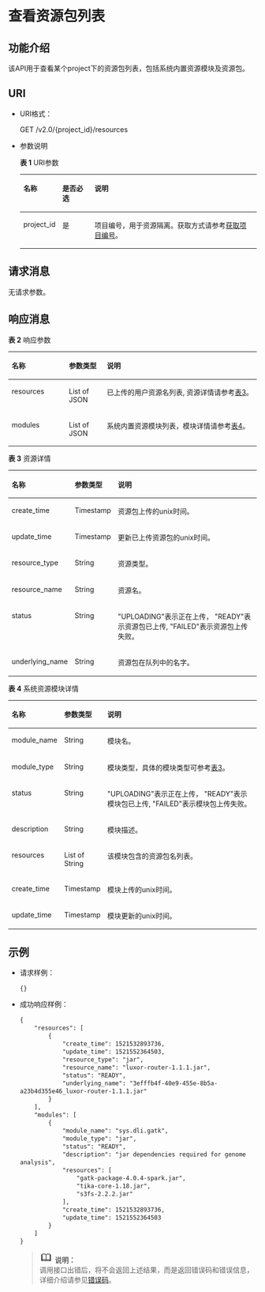 # 查看资源包列表<a name="dli_02_0131"></a>

## 功能介绍<a name="zh-cn_topic_0103345070_zh-cn_topic_0102902530_s1f0e4fd3d502405199f36f78e68721aa"></a>

该API用于查看某个project下的资源包列表，包括系统内置资源模块及资源包。

## URI<a name="zh-cn_topic_0103345070_zh-cn_topic_0102902530_s9e1b8ec5b57c422a942b19835da7d66e"></a>

-   URI格式：

    GET /v2.0/\{project\_id\}/resources

-   参数说明

    **表 1**  URI参数

    <a name="zh-cn_topic_0103345070_zh-cn_topic_0102902530_zh-cn_topic_0069077803_table60779388"></a>
    <table><thead align="left"><tr id="zh-cn_topic_0103345070_zh-cn_topic_0102902530_zh-cn_topic_0069077803_row61411666"><th class="cellrowborder" valign="top" width="13%" id="mcps1.2.4.1.1"><p id="zh-cn_topic_0103345070_zh-cn_topic_0102902530_a420a62a594f9410eaea229ffc8037a61"><a name="zh-cn_topic_0103345070_zh-cn_topic_0102902530_a420a62a594f9410eaea229ffc8037a61"></a><a name="zh-cn_topic_0103345070_zh-cn_topic_0102902530_a420a62a594f9410eaea229ffc8037a61"></a>名称</p>
    </th>
    <th class="cellrowborder" valign="top" width="14.000000000000002%" id="mcps1.2.4.1.2"><p id="zh-cn_topic_0103345070_zh-cn_topic_0102902530_zh-cn_topic_0069077803_p873025824211"><a name="zh-cn_topic_0103345070_zh-cn_topic_0102902530_zh-cn_topic_0069077803_p873025824211"></a><a name="zh-cn_topic_0103345070_zh-cn_topic_0102902530_zh-cn_topic_0069077803_p873025824211"></a>是否必选</p>
    </th>
    <th class="cellrowborder" valign="top" width="73%" id="mcps1.2.4.1.3"><p id="zh-cn_topic_0103345070_zh-cn_topic_0102902530_a692d3cd97b464aed90ba6d841900a4a5"><a name="zh-cn_topic_0103345070_zh-cn_topic_0102902530_a692d3cd97b464aed90ba6d841900a4a5"></a><a name="zh-cn_topic_0103345070_zh-cn_topic_0102902530_a692d3cd97b464aed90ba6d841900a4a5"></a>说明</p>
    </th>
    </tr>
    </thead>
    <tbody><tr id="zh-cn_topic_0103345070_zh-cn_topic_0102902530_zh-cn_topic_0069077803_row48589216"><td class="cellrowborder" valign="top" width="13%" headers="mcps1.2.4.1.1 "><p id="zh-cn_topic_0103345070_zh-cn_topic_0102902530_zh-cn_topic_0069077803_p43412436"><a name="zh-cn_topic_0103345070_zh-cn_topic_0102902530_zh-cn_topic_0069077803_p43412436"></a><a name="zh-cn_topic_0103345070_zh-cn_topic_0102902530_zh-cn_topic_0069077803_p43412436"></a>project_id</p>
    </td>
    <td class="cellrowborder" valign="top" width="14.000000000000002%" headers="mcps1.2.4.1.2 "><p id="zh-cn_topic_0103345070_zh-cn_topic_0102902530_zh-cn_topic_0069077803_p26746391"><a name="zh-cn_topic_0103345070_zh-cn_topic_0102902530_zh-cn_topic_0069077803_p26746391"></a><a name="zh-cn_topic_0103345070_zh-cn_topic_0102902530_zh-cn_topic_0069077803_p26746391"></a>是</p>
    </td>
    <td class="cellrowborder" valign="top" width="73%" headers="mcps1.2.4.1.3 "><p id="zh-cn_topic_0103345070_zh-cn_topic_0102902530_zh-cn_topic_0069077803_p18974100"><a name="zh-cn_topic_0103345070_zh-cn_topic_0102902530_zh-cn_topic_0069077803_p18974100"></a><a name="zh-cn_topic_0103345070_zh-cn_topic_0102902530_zh-cn_topic_0069077803_p18974100"></a>项目编号，用于资源隔离。获取方式请参考<a href="获取项目编号.md">获取项目编号</a>。</p>
    </td>
    </tr>
    </tbody>
    </table>


## 请求消息<a name="zh-cn_topic_0103345070_zh-cn_topic_0102902530_section20458182103"></a>

无请求参数。

## 响应消息<a name="zh-cn_topic_0103345070_zh-cn_topic_0102902530_sd1ecb66580054b2ea403be8b2272a2c7"></a>

**表 2**  响应参数

<a name="zh-cn_topic_0103345070_zh-cn_topic_0102902530_zh-cn_topic_0069077927_table56638444"></a>
<table><thead align="left"><tr id="zh-cn_topic_0103345070_zh-cn_topic_0102902530_zh-cn_topic_0069077927_row48911609"><th class="cellrowborder" valign="top" width="23.02%" id="mcps1.2.4.1.1"><p id="zh-cn_topic_0103345070_zh-cn_topic_0102902530_ae076f6b3f1bf463b9cc087fc566253d5"><a name="zh-cn_topic_0103345070_zh-cn_topic_0102902530_ae076f6b3f1bf463b9cc087fc566253d5"></a><a name="zh-cn_topic_0103345070_zh-cn_topic_0102902530_ae076f6b3f1bf463b9cc087fc566253d5"></a>名称</p>
</th>
<th class="cellrowborder" valign="top" width="15.260000000000002%" id="mcps1.2.4.1.2"><p id="zh-cn_topic_0103345070_zh-cn_topic_0102902530_a59685f4525af4d82a623288ff8ccb0f4"><a name="zh-cn_topic_0103345070_zh-cn_topic_0102902530_a59685f4525af4d82a623288ff8ccb0f4"></a><a name="zh-cn_topic_0103345070_zh-cn_topic_0102902530_a59685f4525af4d82a623288ff8ccb0f4"></a>参数类型</p>
</th>
<th class="cellrowborder" valign="top" width="61.72%" id="mcps1.2.4.1.3"><p id="zh-cn_topic_0103345070_zh-cn_topic_0102902530_zh-cn_topic_0069077927_p632718127368"><a name="zh-cn_topic_0103345070_zh-cn_topic_0102902530_zh-cn_topic_0069077927_p632718127368"></a><a name="zh-cn_topic_0103345070_zh-cn_topic_0102902530_zh-cn_topic_0069077927_p632718127368"></a>说明</p>
</th>
</tr>
</thead>
<tbody><tr id="zh-cn_topic_0103345070_zh-cn_topic_0102902530_row1458133461718"><td class="cellrowborder" valign="top" width="23.02%" headers="mcps1.2.4.1.1 "><p id="zh-cn_topic_0103345070_zh-cn_topic_0102902530_p5951203216223"><a name="zh-cn_topic_0103345070_zh-cn_topic_0102902530_p5951203216223"></a><a name="zh-cn_topic_0103345070_zh-cn_topic_0102902530_p5951203216223"></a>resources</p>
</td>
<td class="cellrowborder" valign="top" width="15.260000000000002%" headers="mcps1.2.4.1.2 "><p id="zh-cn_topic_0103345070_zh-cn_topic_0102902530_p395113217222"><a name="zh-cn_topic_0103345070_zh-cn_topic_0102902530_p395113217222"></a><a name="zh-cn_topic_0103345070_zh-cn_topic_0102902530_p395113217222"></a>List of JSON</p>
</td>
<td class="cellrowborder" valign="top" width="61.72%" headers="mcps1.2.4.1.3 "><p id="zh-cn_topic_0103345070_zh-cn_topic_0102902530_p19527326229"><a name="zh-cn_topic_0103345070_zh-cn_topic_0102902530_p19527326229"></a><a name="zh-cn_topic_0103345070_zh-cn_topic_0102902530_p19527326229"></a>已上传的用户资源名列表, 资源详情请参考<a href="#zh-cn_topic_0103345070_table111231336220">表3</a>。</p>
</td>
</tr>
<tr id="row735714256101"><td class="cellrowborder" valign="top" width="23.02%" headers="mcps1.2.4.1.1 "><p id="p43581425201010"><a name="p43581425201010"></a><a name="p43581425201010"></a>modules</p>
</td>
<td class="cellrowborder" valign="top" width="15.260000000000002%" headers="mcps1.2.4.1.2 "><p id="p1035815256107"><a name="p1035815256107"></a><a name="p1035815256107"></a>List of JSON</p>
</td>
<td class="cellrowborder" valign="top" width="61.72%" headers="mcps1.2.4.1.3 "><p id="p1235812581019"><a name="p1235812581019"></a><a name="p1235812581019"></a>系统内置资源模块列表，模块详情请参考<a href="#table788814512135">表4</a>。</p>
</td>
</tr>
</tbody>
</table>

**表 3**  资源详情

<a name="zh-cn_topic_0103345070_table111231336220"></a>
<table><thead align="left"><tr id="zh-cn_topic_0103345070_row1212512372214"><th class="cellrowborder" valign="top" width="17%" id="mcps1.2.4.1.1"><p id="zh-cn_topic_0103345070_p1112513318227"><a name="zh-cn_topic_0103345070_p1112513318227"></a><a name="zh-cn_topic_0103345070_p1112513318227"></a>名称</p>
</th>
<th class="cellrowborder" valign="top" width="14.000000000000002%" id="mcps1.2.4.1.2"><p id="zh-cn_topic_0103345070_p112620342217"><a name="zh-cn_topic_0103345070_p112620342217"></a><a name="zh-cn_topic_0103345070_p112620342217"></a>参数类型</p>
</th>
<th class="cellrowborder" valign="top" width="69%" id="mcps1.2.4.1.3"><p id="zh-cn_topic_0103345070_p912873182218"><a name="zh-cn_topic_0103345070_p912873182218"></a><a name="zh-cn_topic_0103345070_p912873182218"></a>说明</p>
</th>
</tr>
</thead>
<tbody><tr id="zh-cn_topic_0103345070_row812818312218"><td class="cellrowborder" valign="top" width="17%" headers="mcps1.2.4.1.1 "><p id="zh-cn_topic_0103345070_p0227151292217"><a name="zh-cn_topic_0103345070_p0227151292217"></a><a name="zh-cn_topic_0103345070_p0227151292217"></a>create_time</p>
</td>
<td class="cellrowborder" valign="top" width="14.000000000000002%" headers="mcps1.2.4.1.2 "><p id="zh-cn_topic_0103345070_p612916315229"><a name="zh-cn_topic_0103345070_p612916315229"></a><a name="zh-cn_topic_0103345070_p612916315229"></a>Timestamp</p>
</td>
<td class="cellrowborder" valign="top" width="69%" headers="mcps1.2.4.1.3 "><p id="zh-cn_topic_0103345070_p312943182213"><a name="zh-cn_topic_0103345070_p312943182213"></a><a name="zh-cn_topic_0103345070_p312943182213"></a>资源包上传的unix时间。</p>
</td>
</tr>
<tr id="zh-cn_topic_0103345070_row894391515221"><td class="cellrowborder" valign="top" width="17%" headers="mcps1.2.4.1.1 "><p id="zh-cn_topic_0103345070_p139441615122212"><a name="zh-cn_topic_0103345070_p139441615122212"></a><a name="zh-cn_topic_0103345070_p139441615122212"></a>update_time</p>
</td>
<td class="cellrowborder" valign="top" width="14.000000000000002%" headers="mcps1.2.4.1.2 "><p id="zh-cn_topic_0103345070_p99441415122211"><a name="zh-cn_topic_0103345070_p99441415122211"></a><a name="zh-cn_topic_0103345070_p99441415122211"></a>Timestamp</p>
</td>
<td class="cellrowborder" valign="top" width="69%" headers="mcps1.2.4.1.3 "><p id="zh-cn_topic_0103345070_p12782122112311"><a name="zh-cn_topic_0103345070_p12782122112311"></a><a name="zh-cn_topic_0103345070_p12782122112311"></a>更新已上传资源包的unix时间。</p>
</td>
</tr>
<tr id="zh-cn_topic_0103345070_row360652516227"><td class="cellrowborder" valign="top" width="17%" headers="mcps1.2.4.1.1 "><p id="zh-cn_topic_0103345070_p960610257220"><a name="zh-cn_topic_0103345070_p960610257220"></a><a name="zh-cn_topic_0103345070_p960610257220"></a>resource_type</p>
</td>
<td class="cellrowborder" valign="top" width="14.000000000000002%" headers="mcps1.2.4.1.2 "><p id="zh-cn_topic_0103345070_p1060672592211"><a name="zh-cn_topic_0103345070_p1060672592211"></a><a name="zh-cn_topic_0103345070_p1060672592211"></a>String</p>
</td>
<td class="cellrowborder" valign="top" width="69%" headers="mcps1.2.4.1.3 "><p id="zh-cn_topic_0103345070_p1560611254223"><a name="zh-cn_topic_0103345070_p1560611254223"></a><a name="zh-cn_topic_0103345070_p1560611254223"></a>资源类型。</p>
</td>
</tr>
<tr id="zh-cn_topic_0103345070_row981813205222"><td class="cellrowborder" valign="top" width="17%" headers="mcps1.2.4.1.1 "><p id="zh-cn_topic_0103345070_p1281822011226"><a name="zh-cn_topic_0103345070_p1281822011226"></a><a name="zh-cn_topic_0103345070_p1281822011226"></a>resource_name</p>
</td>
<td class="cellrowborder" valign="top" width="14.000000000000002%" headers="mcps1.2.4.1.2 "><p id="zh-cn_topic_0103345070_p3818192002212"><a name="zh-cn_topic_0103345070_p3818192002212"></a><a name="zh-cn_topic_0103345070_p3818192002212"></a>String</p>
</td>
<td class="cellrowborder" valign="top" width="69%" headers="mcps1.2.4.1.3 "><p id="zh-cn_topic_0103345070_p6819320152218"><a name="zh-cn_topic_0103345070_p6819320152218"></a><a name="zh-cn_topic_0103345070_p6819320152218"></a>资源名。</p>
</td>
</tr>
<tr id="zh-cn_topic_0103345070_row1045112238221"><td class="cellrowborder" valign="top" width="17%" headers="mcps1.2.4.1.1 "><p id="zh-cn_topic_0103345070_p104511323182217"><a name="zh-cn_topic_0103345070_p104511323182217"></a><a name="zh-cn_topic_0103345070_p104511323182217"></a>status</p>
</td>
<td class="cellrowborder" valign="top" width="14.000000000000002%" headers="mcps1.2.4.1.2 "><p id="zh-cn_topic_0103345070_p10451523122217"><a name="zh-cn_topic_0103345070_p10451523122217"></a><a name="zh-cn_topic_0103345070_p10451523122217"></a>String</p>
</td>
<td class="cellrowborder" valign="top" width="69%" headers="mcps1.2.4.1.3 "><p id="zh-cn_topic_0103345070_p12451192320225"><a name="zh-cn_topic_0103345070_p12451192320225"></a><a name="zh-cn_topic_0103345070_p12451192320225"></a>"UPLOADING"表示正在上传， "READY"表示资源包已上传, "FAILED"表示资源包上传失败。</p>
</td>
</tr>
<tr id="zh-cn_topic_0103345070_row7933118142218"><td class="cellrowborder" valign="top" width="17%" headers="mcps1.2.4.1.1 "><p id="zh-cn_topic_0103345070_p15933918192212"><a name="zh-cn_topic_0103345070_p15933918192212"></a><a name="zh-cn_topic_0103345070_p15933918192212"></a>underlying_name</p>
</td>
<td class="cellrowborder" valign="top" width="14.000000000000002%" headers="mcps1.2.4.1.2 "><p id="zh-cn_topic_0103345070_p5933151810225"><a name="zh-cn_topic_0103345070_p5933151810225"></a><a name="zh-cn_topic_0103345070_p5933151810225"></a>String</p>
</td>
<td class="cellrowborder" valign="top" width="69%" headers="mcps1.2.4.1.3 "><p id="zh-cn_topic_0103345070_p693319187227"><a name="zh-cn_topic_0103345070_p693319187227"></a><a name="zh-cn_topic_0103345070_p693319187227"></a>资源包在队列中的名字。</p>
</td>
</tr>
</tbody>
</table>

**表 4**  系统资源模块详情

<a name="table788814512135"></a>
<table><thead align="left"><tr id="row689113571315"><th class="cellrowborder" valign="top" width="17%" id="mcps1.2.4.1.1"><p id="p98931058136"><a name="p98931058136"></a><a name="p98931058136"></a>名称</p>
</th>
<th class="cellrowborder" valign="top" width="14.000000000000002%" id="mcps1.2.4.1.2"><p id="p108941452134"><a name="p108941452134"></a><a name="p108941452134"></a>参数类型</p>
</th>
<th class="cellrowborder" valign="top" width="69%" id="mcps1.2.4.1.3"><p id="p1489711561314"><a name="p1489711561314"></a><a name="p1489711561314"></a>说明</p>
</th>
</tr>
</thead>
<tbody><tr id="row810913227198"><td class="cellrowborder" valign="top" width="17%" headers="mcps1.2.4.1.1 "><p id="p9109112219199"><a name="p9109112219199"></a><a name="p9109112219199"></a>module_name</p>
</td>
<td class="cellrowborder" valign="top" width="14.000000000000002%" headers="mcps1.2.4.1.2 "><p id="p151091122131920"><a name="p151091122131920"></a><a name="p151091122131920"></a>String</p>
</td>
<td class="cellrowborder" valign="top" width="69%" headers="mcps1.2.4.1.3 "><p id="p61091722101915"><a name="p61091722101915"></a><a name="p61091722101915"></a>模块名。</p>
</td>
</tr>
<tr id="row350983121813"><td class="cellrowborder" valign="top" width="17%" headers="mcps1.2.4.1.1 "><p id="p45091837186"><a name="p45091837186"></a><a name="p45091837186"></a>module_type</p>
</td>
<td class="cellrowborder" valign="top" width="14.000000000000002%" headers="mcps1.2.4.1.2 "><p id="p1850911310189"><a name="p1850911310189"></a><a name="p1850911310189"></a>String</p>
</td>
<td class="cellrowborder" valign="top" width="69%" headers="mcps1.2.4.1.3 "><p id="p050933161816"><a name="p050933161816"></a><a name="p050933161816"></a>模块类型，具体的模块类型可参考<a href="上传资源包.md#zh-cn_topic_0103345069_table399612265336">表3</a>。</p>
</td>
</tr>
<tr id="row965813295157"><td class="cellrowborder" valign="top" width="17%" headers="mcps1.2.4.1.1 "><p id="p12915652134"><a name="p12915652134"></a><a name="p12915652134"></a>status</p>
</td>
<td class="cellrowborder" valign="top" width="14.000000000000002%" headers="mcps1.2.4.1.2 "><p id="p159161556136"><a name="p159161556136"></a><a name="p159161556136"></a>String</p>
</td>
<td class="cellrowborder" valign="top" width="69%" headers="mcps1.2.4.1.3 "><p id="p19171510139"><a name="p19171510139"></a><a name="p19171510139"></a>"UPLOADING"表示正在上传， "READY"表示模块包已上传, "FAILED"表示模块包上传失败。</p>
</td>
</tr>
<tr id="row2504182415153"><td class="cellrowborder" valign="top" width="17%" headers="mcps1.2.4.1.1 "><p id="p13504224111511"><a name="p13504224111511"></a><a name="p13504224111511"></a>description</p>
</td>
<td class="cellrowborder" valign="top" width="14.000000000000002%" headers="mcps1.2.4.1.2 "><p id="p65041124111515"><a name="p65041124111515"></a><a name="p65041124111515"></a>String</p>
</td>
<td class="cellrowborder" valign="top" width="69%" headers="mcps1.2.4.1.3 "><p id="p9504724161510"><a name="p9504724161510"></a><a name="p9504724161510"></a>模块描述。</p>
</td>
</tr>
<tr id="row14523915141517"><td class="cellrowborder" valign="top" width="17%" headers="mcps1.2.4.1.1 "><p id="p125238157159"><a name="p125238157159"></a><a name="p125238157159"></a>resources</p>
</td>
<td class="cellrowborder" valign="top" width="14.000000000000002%" headers="mcps1.2.4.1.2 "><p id="p752331519152"><a name="p752331519152"></a><a name="p752331519152"></a>List of String</p>
</td>
<td class="cellrowborder" valign="top" width="69%" headers="mcps1.2.4.1.3 "><p id="p75238153159"><a name="p75238153159"></a><a name="p75238153159"></a>该模块包含的资源包名列表。</p>
</td>
</tr>
<tr id="row98981541315"><td class="cellrowborder" valign="top" width="17%" headers="mcps1.2.4.1.1 "><p id="p1890011591314"><a name="p1890011591314"></a><a name="p1890011591314"></a>create_time</p>
</td>
<td class="cellrowborder" valign="top" width="14.000000000000002%" headers="mcps1.2.4.1.2 "><p id="p0902551133"><a name="p0902551133"></a><a name="p0902551133"></a>Timestamp</p>
</td>
<td class="cellrowborder" valign="top" width="69%" headers="mcps1.2.4.1.3 "><p id="p139033591313"><a name="p139033591313"></a><a name="p139033591313"></a>模块上传的unix时间。</p>
</td>
</tr>
<tr id="row18903145141316"><td class="cellrowborder" valign="top" width="17%" headers="mcps1.2.4.1.1 "><p id="p1790420571316"><a name="p1790420571316"></a><a name="p1790420571316"></a>update_time</p>
</td>
<td class="cellrowborder" valign="top" width="14.000000000000002%" headers="mcps1.2.4.1.2 "><p id="p1690519581315"><a name="p1690519581315"></a><a name="p1690519581315"></a>Timestamp</p>
</td>
<td class="cellrowborder" valign="top" width="69%" headers="mcps1.2.4.1.3 "><p id="p199061756134"><a name="p199061756134"></a><a name="p199061756134"></a>模块更新的unix时间。</p>
</td>
</tr>
</tbody>
</table>

## 示例<a name="zh-cn_topic_0103345070_zh-cn_topic_0102902530_section17446171164041"></a>

-   请求样例：

    ```
    {}
    ```

-   成功响应样例：

    ```
    {
        "resources": [
            {
                "create_time": 1521532893736,
                "update_time": 1521552364503,
                "resource_type": "jar",
                "resource_name": "luxor-router-1.1.1.jar",
                "status": "READY",
                "underlying_name": "3efffb4f-40e9-455e-8b5a-a23b4d355e46_luxor-router-1.1.1.jar"
            }
        ],
        "modules": [
            {
                "module_name": "sys.dli.gatk",
                "module_type": "jar",
                "status": "READY",
                "description": "jar dependencies required for genome analysis",
                "resources": [
                    "gatk-package-4.0.4-spark.jar",
                    "tika-core-1.18.jar",
                    "s3fs-2.2.2.jar"
                ],
                "create_time": 1521532893736,
                "update_time": 1521552364503
            }
        ]
    }
    ```

    >![](public_sys-resources/icon-note.gif) **说明：**   
    >调用接口出错后，将不会返回上述结果，而是返回错误码和错误信息，详细介绍请参见[错误码](错误码.md)。  


